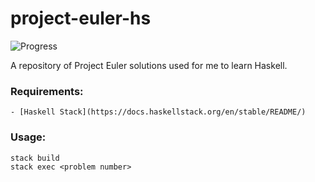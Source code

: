 # project-euler-hs
![Progress](https://projecteuler.net/profile/slfotg.png "Progress")

A repository of Project Euler solutions used for me to learn Haskell.

### Requirements:
    - [Haskell Stack](https://docs.haskellstack.org/en/stable/README/)

### Usage:
    stack build
    stack exec <problem number>
